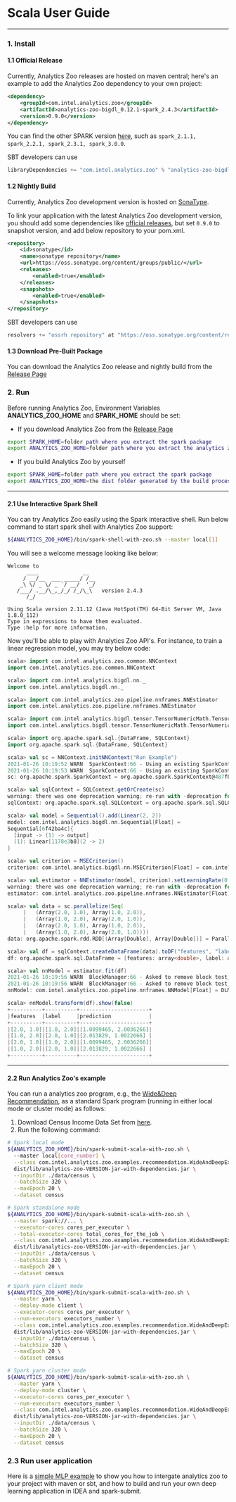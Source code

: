 # Scala User Guide

---

### **1. Install**

#### **1.1 Official Release** 

Currently, Analytics Zoo releases are hosted on maven central; here's an example to add the Analytics Zoo dependency to your own project:
```xml
<dependency>
    <groupId>com.intel.analytics.zoo</groupId>
    <artifactId>analytics-zoo-bigdl_0.12.1-spark_2.4.3</artifactId>
    <version>0.9.0</version>
</dependency>
```
You can find the other SPARK version [here](https://search.maven.org/search?q=analytics-zoo-bigdl), such as `spark_2.1.1, spark_2.2.1, spark_2.3.1, spark_3.0.0`.   


SBT developers can use
```sbt
libraryDependencies += "com.intel.analytics.zoo" % "analytics-zoo-bigdl_0.12.1-spark_2.4.3" % "0.9.0"
```

#### **1.2 Nightly Build**

Currently, Analytics Zoo development version is hosted on [SonaType](https://oss.sonatype.org/content/groups/public/com/intel/analytics/zoo/).

To link your application with the latest Analytics Zoo development version, you should add some dependencies like [official releases](#11-official-release), but set `0.9.0` to snapshot version, and add below repository to your pom.xml.

```xml
<repository>
    <id>sonatype</id>
    <name>sonatype repository</name>
    <url>https://oss.sonatype.org/content/groups/public/</url>
    <releases>
        <enabled>true</enabled>
    </releases>
    <snapshots>
        <enabled>true</enabled>
    </snapshots>
</repository>
```

SBT developers can use
```sbt
resolvers += "ossrh repository" at "https://oss.sonatype.org/content/repositories/snapshots/"
```

#### **1.3 Download Pre-Built Package**

You can download the Analytics Zoo release and nightly build from the [Release Page](../release.md)

### **2. Run**

Before running Analytics Zoo, Environment Variables **ANALYTICS_ZOO_HOME** and **SPARK_HOME** should be set:

* If you download Analytics Zoo from the [Release Page](../release-download.md)
```bash
export SPARK_HOME=folder path where you extract the spark package
export ANALYTICS_ZOO_HOME=folder path where you extract the analytics zoo package
```

* If you build Analytics Zoo by yourself
```bash
export SPARK_HOME=folder path where you extract the spark package
export ANALYTICS_ZOO_HOME=the dist folder generated by the build process, which is under the top level of the source folder
```

---
#### **2.1 Use Interactive Spark Shell**
You can try Analytics Zoo easily using the Spark interactive shell. Run below command to start spark shell with Analytics Zoo support:
```bash
${ANALYTICS_ZOO_HOME}/bin/spark-shell-with-zoo.sh --master local[1]
```
You will see a welcome message looking like below:
```
Welcome to
      ____              __
     / __/__  ___ _____/ /__
    _\ \/ _ \/ _ `/ __/  '_/
   /___/ .__/\_,_/_/ /_/\_\   version 2.4.3
      /_/
         
Using Scala version 2.11.12 (Java HotSpot(TM) 64-Bit Server VM, Java 1.8.0_112)
Type in expressions to have them evaluated.
Type :help for more information.
```

Now you'll be able to play with Analytics Zoo API's.
For instance, to train a linear regression model, you may try below code:
```scala
scala> import com.intel.analytics.zoo.common.NNContext
import com.intel.analytics.zoo.common.NNContext

scala> import com.intel.analytics.bigdl.nn._
import com.intel.analytics.bigdl.nn._

scala> import com.intel.analytics.zoo.pipeline.nnframes.NNEstimator
import com.intel.analytics.zoo.pipeline.nnframes.NNEstimator

scala> import com.intel.analytics.bigdl.tensor.TensorNumericMath.TensorNumeric.NumericFloat
import com.intel.analytics.bigdl.tensor.TensorNumericMath.TensorNumeric.NumericFloat

scala> import org.apache.spark.sql.{DataFrame, SQLContext}
import org.apache.spark.sql.{DataFrame, SQLContext}

scala> val sc = NNContext.initNNContext("Run Example")
2021-01-26 10:19:52 WARN  SparkContext:66 - Using an existing SparkContext; some configuration may not take effect.
2021-01-26 10:19:53 WARN  SparkContext:66 - Using an existing SparkContext; some configuration may not take effect.
sc: org.apache.spark.SparkContext = org.apache.spark.SparkContext@487f025

scala> val sqlContext = SQLContext.getOrCreate(sc)
warning: there was one deprecation warning; re-run with -deprecation for details
sqlContext: org.apache.spark.sql.SQLContext = org.apache.spark.sql.SQLContext@39d62e47

scala> val model = Sequential().add(Linear(2, 2))
model: com.intel.analytics.bigdl.nn.Sequential[Float] =
Sequential[6f42ba4c]{
  [input -> (1) -> output]
  (1): Linear[1178e3b8](2 -> 2)
}

scala> val criterion = MSECriterion()
criterion: com.intel.analytics.bigdl.nn.MSECriterion[Float] = com.intel.analytics.bigdl.nn.MSECriterion$mcF$sp@0

scala> val estimator = NNEstimator(model, criterion).setLearningRate(0.2).setMaxEpoch(40).setBatchSize(2)
warning: there was one deprecation warning; re-run with -deprecation for details
estimator: com.intel.analytics.zoo.pipeline.nnframes.NNEstimator[Float] = nnestimator_628627bc59c2

scala> val data = sc.parallelize(Seq(
     |   (Array(2.0, 1.0), Array(1.0, 2.0)),
     |   (Array(1.0, 2.0), Array(2.0, 1.0)),
     |   (Array(2.0, 1.0), Array(1.0, 2.0)),
     |   (Array(1.0, 2.0), Array(2.0, 1.0))))
data: org.apache.spark.rdd.RDD[(Array[Double], Array[Double])] = ParallelCollectionRDD[0] at parallelize at <console>:32

scala> val df = sqlContext.createDataFrame(data).toDF("features", "label")
df: org.apache.spark.sql.DataFrame = [features: array<double>, label: array<double>]

scala> val nnModel = estimator.fit(df)
2021-01-26 10:19:56 WARN  BlockManager:66 - Asked to remove block test_0weights0, which does not exist
2021-01-26 10:19:56 WARN  BlockManager:66 - Asked to remove block test_0gradients0, which does not exist
nnModel: com.intel.analytics.zoo.pipeline.nnframes.NNModel[Float] = DLModel

scala> nnModel.transform(df).show(false)
+----------+----------+----------------------+
|features  |label     |prediction            |
+----------+----------+----------------------+
|[2.0, 1.0]|[1.0, 2.0]|[1.0099465, 2.0036266]|
|[1.0, 2.0]|[2.0, 1.0]|[2.013829, 1.0022666] |
|[2.0, 1.0]|[1.0, 2.0]|[1.0099465, 2.0036266]|
|[1.0, 2.0]|[2.0, 1.0]|[2.013829, 1.0022666] |
+----------+----------+----------------------+
```

---

#### **2.2 Run Analytics Zoo's example**
You can run a analytics zoo program, e.g., the [Wide&Deep Recommendation](https://github.com/intel-analytics/analytics-zoo/tree/master/zoo/src/main/scala/com/intel/analytics/zoo/examples/recommendation), as a standard Spark program (running in either local mode or cluster mode) as follows:

1. Download Census Income Data Set from [here](https://archive.ics.uci.edu/ml/datasets/Census+Income).
2. Run the following command:
```bash
# Spark local mode
${ANALYTICS_ZOO_HOME}/bin/spark-submit-scala-with-zoo.sh \ 
  --master local[core_number] \
  --class com.intel.analytics.zoo.examples.recommendation.WideAndDeepExample \
  dist/lib/analytics-zoo-VERSION-jar-with-dependencies.jar \
  --inputDir ./data/census \
  --batchSize 320 \
  --maxEpoch 20 \
  --dataset census

# Spark standalone mode
${ANALYTICS_ZOO_HOME}/bin/spark-submit-scala-with-zoo.sh \
  --master spark://... \
  --executor-cores cores_per_executor \
  --total-executor-cores total_cores_for_the_job \
  --class com.intel.analytics.zoo.examples.recommendation.WideAndDeepExample \
  dist/lib/analytics-zoo-VERSION-jar-with-dependencies.jar \
  --inputDir ./data/census \
  --batchSize 320 \
  --maxEpoch 20 \
  --dataset census

# Spark yarn client mode
${ANALYTICS_ZOO_HOME}/bin/spark-submit-scala-with-zoo.sh \
  --master yarn \
  --deploy-mode client \
  --executor-cores cores_per_executor \
  --num-executors executors_number \
  --class com.intel.analytics.zoo.examples.recommendation.WideAndDeepExample \
  dist/lib/analytics-zoo-VERSION-jar-with-dependencies.jar \
  --inputDir ./data/census \
  --batchSize 320 \
  --maxEpoch 20 \
  --dataset census

# Spark yarn cluster mode
${ANALYTICS_ZOO_HOME}/bin/spark-submit-scala-with-zoo.sh \
  --master yarn \
  --deploy-mode cluster \
  --executor-cores cores_per_executor \
  --num-executors executors_number \
  --class com.intel.analytics.zoo.examples.recommendation.WideAndDeepExample \
  dist/lib/analytics-zoo-VERSION-jar-with-dependencies.jar \
  --inputDir ./data/census \
  --batchSize 320 \
  --maxEpoch 20 \
  --dataset census
```

### **2.3 Run user application**
Here is a [simple MLP example](https://github.com/qiuxin2012/SimpleMlp) to show you how to intergate analytics zoo to your project with maven or sbt, and how to build and run your own deep learning application in IDEA and spark-submit.
